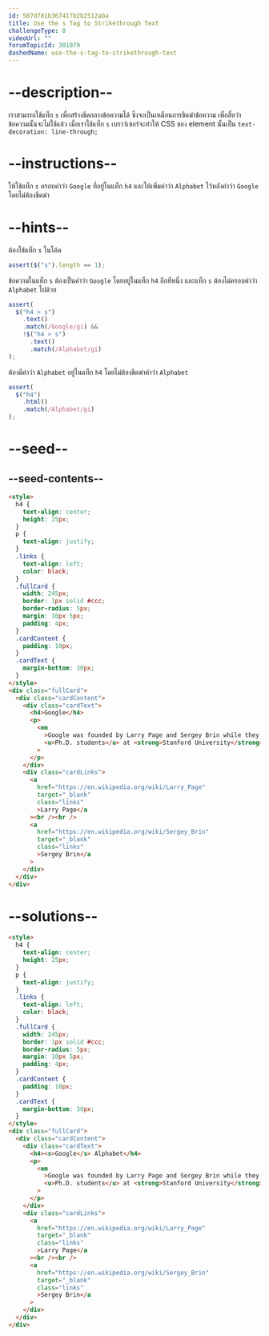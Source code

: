 ```yaml
---
id: 587d781b367417b2b2512aba
title: Use the s Tag to Strikethrough Text
challengeType: 0
videoUrl: ""
forumTopicId: 301079
dashedName: use-the-s-tag-to-strikethrough-text
---
```


# --description--

เราสามารถใช้แท็ก `s` เพื่อสร้างขีดกลางข้อความได้
ซึ่งจะเป็นเหมือนการขีดฆ่าข้อความ เพื่อสื่อว่าข้อความนั้นจะไม่ใช้แล้ว
เมื่อเราใช้แท็ก `s` เบราว์เซอร์จะทำให้ CSS ของ element นั้นเป็น `text-decoration: line-through;`

# --instructions--

ให้ใช้แท็ก `s` ครอบคำว่า `Google` ที่อยู่ในแท็ก `h4`
และให้เพิ่มคำว่า `Alphabet` ไว้หลังคำว่า `Google` โดยไม่ต้องขีดฆ่า

# --hints--

ต้องใช้แท็ก `s` ในโค้ด

```js
assert($("s").length == 1);
```

ข้อความในแท็ก `s` ต้องเป็นคำว่า `Google` โดยอยู่ในแท็ก `h4` อีกทีหนึ่ง
และแท็ก `s` ต้องไม่ครอบคำว่า `Alphabet` ไปด้วย

```js
assert(
  $("h4 > s")
    .text()
    .match(/Google/gi) &&
    !$("h4 > s")
      .text()
      .match(/Alphabet/gi)
);
```

ต้องมีคำว่า `Alphabet` อยู่ในแท็ก `h4` โดยไม่ต้องขีดฆ่าคำว่า `Alphabet`

```js
assert(
  $("h4")
    .html()
    .match(/Alphabet/gi)
);
```

# --seed--

## --seed-contents--

```html
<style>
  h4 {
    text-align: center;
    height: 25px;
  }
  p {
    text-align: justify;
  }
  .links {
    text-align: left;
    color: black;
  }
  .fullCard {
    width: 245px;
    border: 1px solid #ccc;
    border-radius: 5px;
    margin: 10px 5px;
    padding: 4px;
  }
  .cardContent {
    padding: 10px;
  }
  .cardText {
    margin-bottom: 30px;
  }
</style>
<div class="fullCard">
  <div class="cardContent">
    <div class="cardText">
      <h4>Google</h4>
      <p>
        <em
          >Google was founded by Larry Page and Sergey Brin while they were
          <u>Ph.D. students</u> at <strong>Stanford University</strong>.</em
        >
      </p>
    </div>
    <div class="cardLinks">
      <a
        href="https://en.wikipedia.org/wiki/Larry_Page"
        target="_blank"
        class="links"
        >Larry Page</a
      ><br /><br />
      <a
        href="https://en.wikipedia.org/wiki/Sergey_Brin"
        target="_blank"
        class="links"
        >Sergey Brin</a
      >
    </div>
  </div>
</div>
```

# --solutions--

```html
<style>
  h4 {
    text-align: center;
    height: 25px;
  }
  p {
    text-align: justify;
  }
  .links {
    text-align: left;
    color: black;
  }
  .fullCard {
    width: 245px;
    border: 1px solid #ccc;
    border-radius: 5px;
    margin: 10px 5px;
    padding: 4px;
  }
  .cardContent {
    padding: 10px;
  }
  .cardText {
    margin-bottom: 30px;
  }
</style>
<div class="fullCard">
  <div class="cardContent">
    <div class="cardText">
      <h4><s>Google</s> Alphabet</h4>
      <p>
        <em
          >Google was founded by Larry Page and Sergey Brin while they were
          <u>Ph.D. students</u> at <strong>Stanford University</strong>.</em
        >
      </p>
    </div>
    <div class="cardLinks">
      <a
        href="https://en.wikipedia.org/wiki/Larry_Page"
        target="_blank"
        class="links"
        >Larry Page</a
      ><br /><br />
      <a
        href="https://en.wikipedia.org/wiki/Sergey_Brin"
        target="_blank"
        class="links"
        >Sergey Brin</a
      >
    </div>
  </div>
</div>
```
